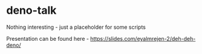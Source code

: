 # deno-talk
Nothing interesting - just a placeholder for some scripts

Presentation can be found here - https://slides.com/eyalmrejen-2/deh-deh-deno/
